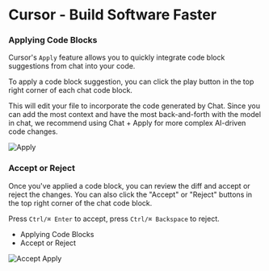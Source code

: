 # Cursor - Build Software Faster

### Applying Code Blocks

Cursor's `Apply` feature allows you to quickly integrate code block suggestions from chat into your code.

To apply a code block suggestion, you can click the play button in the top right corner of each chat code block.

This will edit your file to incorporate the code generated by Chat. Since you can add the most context and have the most back-and-forth with the model in chat,
we recommend using Chat + Apply for more complex AI-driven code changes.

![Apply](https://mintlify.s3-us-west-1.amazonaws.com/cursor/images/chat/apply.png)

### Accept or Reject

Once you've applied a code block, you can review the diff and accept or reject the changes. You can also click the "Accept" or "Reject" buttons in the top right corner of the chat code block.

Press `Ctrl/⌘ Enter` to accept, press `Ctrl/⌘ Backspace` to reject.

- Applying Code Blocks
- Accept or Reject

![Accept Apply](https://mintlify.s3-us-west-1.amazonaws.com/cursor/images/chat/accept-apply.png)
